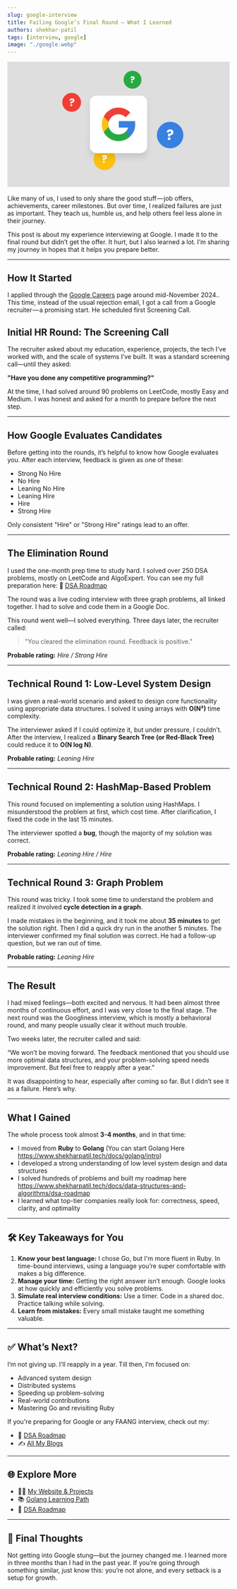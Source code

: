 ```yaml
---
slug: google-interview
title: Failing Google’s Final Round — What I Learned
authors: shekhar-patil
tags: [interview, google]
image: "./google.webp"
---
```


![Google Interview](./google.webp)

Like many of us, I used to only share the good stuff — job offers, achievements, career milestones. But over time, I realized failures are just as important. They teach us, humble us, and help others feel less alone in their journey.
<!--truncate-->
This post is about my experience interviewing at Google. I made it to the final round but didn’t get the offer. It hurt, but I also learned a lot. I’m sharing my journey in hopes that it helps you prepare better.

---

## How It Started

I applied through the [Google Careers](https://careers.google.com/) page around mid-November 2024.. This time, instead of the usual rejection email, I got a call from a Google recruiter — a promising start. He scheduled first Screening Call.

## Initial HR Round: The Screening Call

The recruiter asked about my education, experience, projects, the tech I’ve worked with, and the scale of systems I’ve built. It was a standard screening call—until they asked:

**"Have you done any competitive programming?"**

At the time, I had solved around 90 problems on LeetCode, mostly Easy and Medium. I was honest and asked for a month to prepare before the next step.

---

## How Google Evaluates Candidates

Before getting into the rounds, it’s helpful to know how Google evaluates you. After each interview, feedback is given as one of these:

- Strong No Hire
- No Hire
- Leaning No Hire
- Leaning Hire
- Hire
- Strong Hire

Only consistent "Hire" or "Strong Hire" ratings lead to an offer.

---

## The Elimination Round

I used the one-month prep time to study hard. I solved over 250 DSA problems, mostly on LeetCode and AlgoExpert. You can see my full preparation here:
📘 [DSA Roadmap](https://www.shekharpatil.tech/docs/data-structures-and-algorithms/dsa-roadmap)

The round was a live coding interview with three graph problems, all linked together. I had to solve and code them in a Google Doc.

This round went well—I solved everything. Three days later, the recruiter called:

> "You cleared the elimination round. Feedback is positive."

**Probable rating:** *Hire / Strong Hire*

---

## Technical Round 1: Low-Level System Design

I was given a real-world scenario and asked to design core functionality using appropriate data structures. I solved it using arrays with **O(N²)** time complexity.

The interviewer asked if I could optimize it, but under pressure, I couldn’t. After the interview, I realized a **Binary Search Tree (or Red-Black Tree)** could reduce it to **O(N log N)**.

**Probable rating:** *Leaning Hire*

---

## Technical Round 2: HashMap-Based Problem

This round focused on implementing a solution using HashMaps. I misunderstood the problem at first, which cost time. After clarification, I fixed the code in the last 15 minutes.

The interviewer spotted a **bug**, though the majority of my solution was correct.

**Probable rating:** *Leaning Hire / Hire*

---

## Technical Round 3: Graph Problem

This round was tricky. I took some time to understand the problem and realized it involved **cycle detection in a graph**.

I made mistakes in the beginning, and it took me about **35 minutes** to get the solution right. Then I did a quick dry run in the another 5 minutes. The interviewer confirmed my final solution was correct. He had a follow-up question, but we ran out of time.

**Probable rating:** *Leaning Hire*

---

## The Result

I had mixed feelings—both excited and nervous. It had been almost three months of continuous effort, and I was very close to the final stage. The next round was the Googliness interview, which is mostly a behavioral round, and many people usually clear it without much trouble.

Two weeks later, the recruiter called and said:

“We won’t be moving forward. The feedback mentioned that you should use more optimal data structures, and your problem-solving speed needs improvement. But feel free to reapply after a year.”

It was disappointing to hear, especially after coming so far. But I didn’t see it as a failure. Here’s why.

---

## What I Gained

The whole process took almost **3-4 months**, and in that time:

- I moved from **Ruby** to **Golang** (You can start Golang Here https://www.shekharpatil.tech/docs/golang/intro)
- I developed a strong understanding of low level system design and data structures
- I solved hundreds of problems and built my roadmap here https://www.shekharpatil.tech/docs/data-structures-and-algorithms/dsa-roadmap
- I learned what top-tier companies really look for: correctness, speed, clarity, and optimality

---

## 🛠️ Key Takeaways for You

1. **Know your best language:** I chose Go, but I'm more fluent in Ruby. In time-bound interviews, using a language you’re super comfortable with makes a big difference.
2. **Manage your time:** Getting the right answer isn’t enough. Google looks at how quickly and efficiently you solve problems.
3. **Simulate real interview conditions:** Use a timer. Code in a shared doc. Practice talking while solving.
4. **Learn from mistakes:** Every small mistake taught me something valuable.

---

## ✅ What’s Next?

I’m not giving up. I’ll reapply in a year. Till then, I’m focused on:

- Advanced system design
- Distributed systems
- Speeding up problem-solving
- Real-world contributions
- Mastering Go and revisiting Ruby

If you're preparing for Google or any FAANG interview, check out my:

- 📘 [DSA Roadmap](https://www.shekharpatil.tech/docs/data-structures-and-algorithms/dsa-roadmap)
- ✍️ [All My Blogs](https://www.shekharpatil.tech/blog)

---

## 🌐 Explore More

- 🧑‍💻 [My Website & Projects](https://www.shekharpatil.tech)
- 📚 [Golang Learning Path](https://www.shekharpatil.tech/docs/golang/intro)
- 🧠 [DSA Roadmap](https://www.shekharpatil.tech/docs/data-structures-and-algorithms/dsa-roadmap)

---

## 🙌 Final Thoughts

Not getting into Google stung—but the journey changed me. I learned more in three months than I had in the past year. If you’re going through something similar, just know this: you’re not alone, and every setback is a setup for growth.

